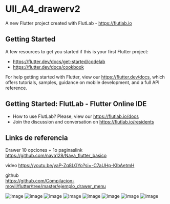 # Ull_A4_drawerv2

A new Flutter project created with FlutLab - https://flutlab.io

## Getting Started

A few resources to get you started if this is your first Flutter project:

- https://flutter.dev/docs/get-started/codelab
- https://flutter.dev/docs/cookbook

For help getting started with Flutter, view our
https://flutter.dev/docs, which offers tutorials,
samples, guidance on mobile development, and a full API reference.

## Getting Started: FlutLab - Flutter Online IDE

- How to use FlutLab? Please, view our https://flutlab.io/docs
- Join the discussion and conversation on https://flutlab.io/residents

## Links de referencia
Drawer 10 opciones + 1o paginaslink
https://github.com/nava128/Nava_flutter_basico

video https://youtu.be/yaP-Zq8LGYo?si=-C7aUHp-KIbAetmH

github  
https://github.com/Compilacion-movil/flutter/tree/master/ejemplo_drawer_menu

![image](https://github.com/CampaG128/Ull_A4_drawerv2/assets/143743923/73a9c16c-8ff5-44a8-bf79-6e5b08b03647)
![image](https://github.com/CampaG128/Ull_A4_drawerv2/assets/143743923/cc1f3e7b-e3ca-419d-b967-ac0da3f93315)
![image](https://github.com/CampaG128/Ull_A4_drawerv2/assets/143743923/ed076493-79d6-4d3a-8709-8e24861514c9)
![image](https://github.com/CampaG128/Ull_A4_drawerv2/assets/143743923/ddc92e8e-39a9-498e-a66a-bb2acf2c94c8)
![image](https://github.com/CampaG128/Ull_A4_drawerv2/assets/143743923/9f62f9d2-d735-489f-8c30-691767a9768c)
![image](https://github.com/CampaG128/Ull_A4_drawerv2/assets/143743923/a79b5d61-04bc-42e0-bcdc-7fbf17c81869)
![image](https://github.com/CampaG128/Ull_A4_drawerv2/assets/143743923/7e149c23-a92d-4f15-8610-45ff6c2dc6d2)
![image](https://github.com/CampaG128/Ull_A4_drawerv2/assets/143743923/a5128e9f-a8df-47e3-95e5-c76f6a0278bb)
